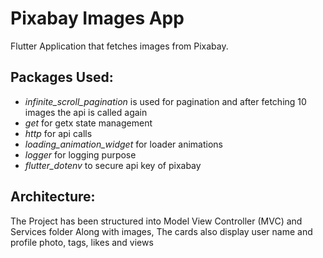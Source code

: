 # Pixabay Images App

Flutter Application that fetches images from Pixabay. 

## Packages Used:
-  *infinite_scroll_pagination* is used for pagination and after fetching 10 images the api is called again
-  *get* for getx state management
-  *http* for api calls
-  *loading_animation_widget* for loader animations
-  *logger* for logging purpose
-  *flutter_dotenv* to secure api key of pixabay

## Architecture:

The Project has been structured into Model View Controller (MVC) and Services folder
Along with images, The cards also display user name and profile photo, tags, likes and views